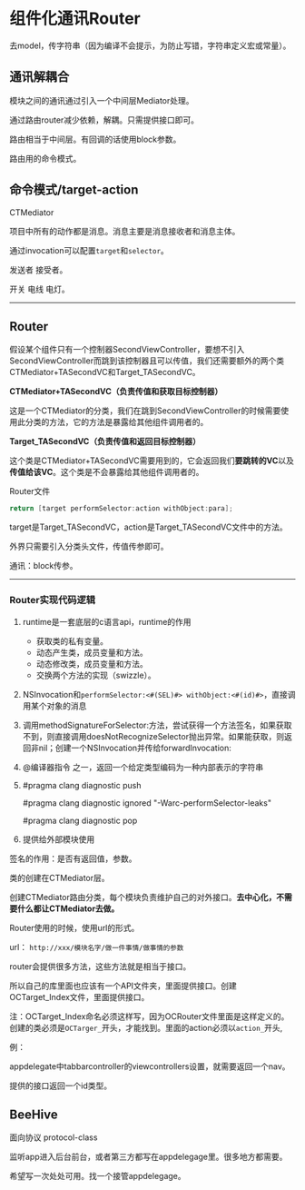 # 组件化通讯Router

去model，传字符串（因为编译不会提示，为防止写错，字符串定义宏或常量）。

## 通讯解耦合

模块之间的通讯通过引入一个中间层Mediator处理。

通过路由router减少依赖，解耦。只需提供接口即可。

路由相当于中间层。有回调的话使用block参数。

路由用的命令模式。

## 命令模式/target-action

CTMediator

项目中所有的动作都是消息。消息主要是消息接收者和消息主体。

通过invocation可以配置`target`和`selector`。

发送者 接受者。

开关  电线  电灯。

---

## Router

假设某个组件只有一个控制器SecondViewController，要想不引入SecondViewController而跳到该控制器且可以传值，我们还需要额外的两个类CTMediator+TASecondVC和Target_TASecondVC。

**CTMediator+TASecondVC（负责传值和获取目标控制器）**

这是一个CTMediator的分类，我们在跳到SecondViewController的时候需要使用此分类的方法，它的方法是暴露给其他组件调用者的。

**Target_TASecondVC（负责传值和返回目标控制器）**

这个类是CTMediator+TASecondVC需要用到的，它会返回我们**要跳转的VC**以及**传值给该VC**。这个类是不会暴露给其他组件调用者的。

Router文件

```objective-c
return [target performSelector:action withObject:para];	
```

target是Target_TASecondVC，action是Target_TASecondVC文件中的方法。

外界只需要引入分类头文件，传值传参即可。

通讯：block传参。

---

### Router实现代码逻辑

1. runtime是一套底层的c语言api，runtime的作用

   - 获取类的私有变量。
   - 动态产生类，成员变量和方法。
   - 动态修改类，成员变量和方法。
   - 交换两个方法的实现（swizzle）。
   
2. NSInvocation和`performSelector:<#(SEL)#> withObject:<#(id)#>`，直接调用某个对象的消息

3. 调用methodSignatureForSelector:方法，尝试获得一个方法签名，如果获取不到，则直接调用doesNotRecognizeSelector抛出异常。如果能获取，则返回非nil；创建一个NSInvocation并传给forwardInvocation:

4. @编译器指令 之一，返回一个给定类型编码为一种内部表示的字符串

5. \#pragma clang diagnostic push

   \#pragma clang diagnostic ignored "-Warc-performSelector-leaks"

   \#pragma clang diagnostic pop

6. 提供给外部模块使用

签名的作用：是否有返回值，参数。

类的创建在CTMediator层。

创建CTMediator路由分类，每个模块负责维护自己的对外接口。**去中心化，不需要什么都让CTMediator去做。**

Router使用的时候，使用url的形式。

url： `http://xxx/模块名字/做一件事情/做事情的参数`

router会提供很多方法，这些方法就是相当于接口。

所以自己的库里面也应该有一个API文件夹，里面提供接口。创建OCTarget_Index文件，里面提供接口。

注：OCTarget_Index命名必须这样写，因为OCRouter文件里面是这样定义的。创建的类必须是`OCTarger_`开头，才能找到。里面的action必须以`action_`开头,

例：

appdelegate中tabbarcontroller的viewcontrollers设置，就需要返回一个nav。

提供的接口返回一个id类型。

## BeeHive

面向协议 protocol-class

监听app进入后台前台，或者第三方都写在appdelegage里。很多地方都需要。

希望写一次处处可用。找一个接管appdelegage。

